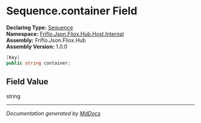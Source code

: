 ﻿<!--  
  <auto-generated>   
    The contents of this file were generated by a tool.  
    Changes to this file may be list if the file is regenerated  
  </auto-generated>   
-->

# Sequence.container Field

**Declaring Type:** [Sequence](../index.md)  
**Namespace:** [Friflo.Json.Fliox.Hub.Host.Internal](../../index.md)  
**Assembly:** Friflo.Json.Fliox.Hub  
**Assembly Version:** 1.0.0

```csharp
[Key]
public string container;
```

## Field Value

string

___

*Documentation generated by [MdDocs](https://github.com/ap0llo/mddocs)*
